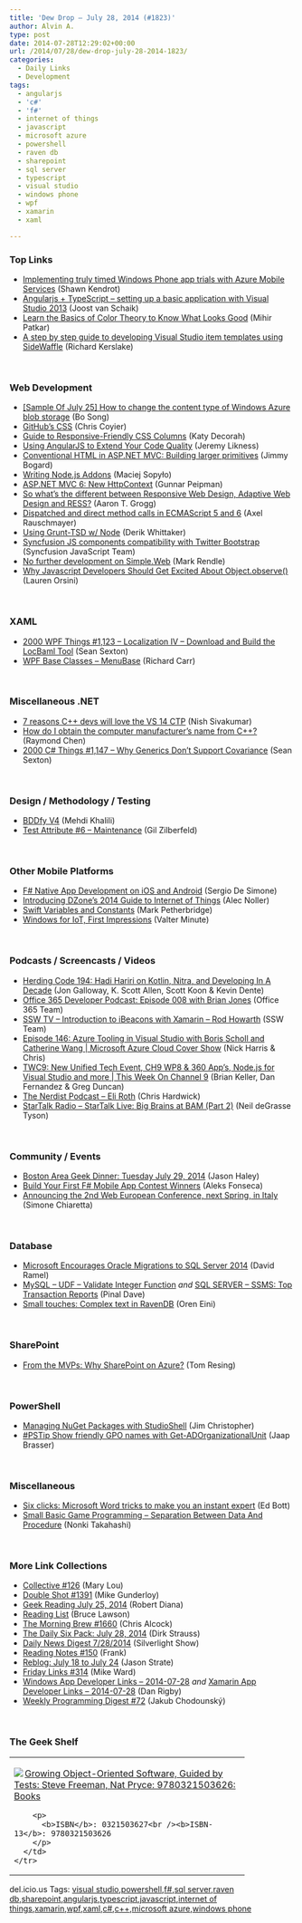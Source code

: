 ```yaml
---
title: 'Dew Drop – July 28, 2014 (#1823)'
author: Alvin A.
type: post
date: 2014-07-28T12:29:02+00:00
url: /2014/07/28/dew-drop-july-28-2014-1823/
categories:
  - Daily Links
  - Development
tags:
  - angularjs
  - 'c#'
  - 'f#'
  - internet of things
  - javascript
  - microsoft azure
  - powershell
  - raven db
  - sharepoint
  - sql server
  - typescript
  - visual studio
  - windows phone
  - wpf
  - xamarin
  - xaml

---
```

### <a name="top"></a>Top Links

  * <a href="http://www.visuallylocated.com/post/2014/07/23/Implementing-truly-timed-Windows-Phone-app-trials-with-Azure-Mobile-Services.aspx" target="_blank">Implementing truly timed Windows Phone app trials with Azure Mobile Services</a> (Shawn Kendrot)
  * <a href="http://feedproxy.google.com/~r/blogspot/dotnetbyexample/~3/jdfBfOktTRo/angularjs-typescript-setting-up-basic.html" target="_blank">Angularjs + TypeScript – setting up a basic application with Visual Studio 2013</a> (Joost van Schaik)
  * <a href="http://lifehacker.com/learn-the-basics-of-color-theory-to-know-what-looks-goo-1608972072" target="_blank">Learn the Basics of Color Theory to Know What Looks Good</a> (Mihir Patkar)
  * <a href="http://blogs.endjin.com/2014/07/a-step-by-step-guide-to-developing-visual-studio-item-templates-using-sidewaffle/" target="_blank">A step by step guide to developing Visual Studio item templates using SideWaffle</a> (Richard Kerslake)

&nbsp;

### <a name="web"></a>Web Development

  * <a href="http://blogs.msdn.com/b/codefx/archive/2014/07/25/sample-of-july-25-how-to-change-the-content-type-of-windows-azure-blob-storage.aspx" target="_blank">[Sample Of July 25] How to change the content type of Windows Azure blob storage</a> (Bo Song)
  * <a href="http://markdotto.com/2014/07/23/githubs-css/" target="_blank">GitHub’s CSS</a> (Chris Coyier)
  * <a href="http://css-tricks.com/guide-responsive-friendly-css-columns/" target="_blank">Guide to Responsive-Friendly CSS Columns</a> (Katy Decorah)
  * <a href="http://feedproxy.google.com/~r/CSharperImage/~3/sEYmA3axuis/using-angularjs-to-extend-your-code.html" target="_blank">Using AngularJS to Extend Your Code Quality</a> (Jeremy Likness)
  * <a href="http://feedproxy.google.com/~r/LosTechies/~3/OPZChYSkfJM/" target="_blank">Conventional HTML in ASP.NET MVC: Building larger primitives</a> (Jimmy Bogard)
  * <a href="http://code.tutsplus.com/tutorials/writing-nodejs-addons--cms-21771" target="_blank">Writing Node.js Addons</a> (Maciej Sopyło)
  * <a href="http://feedproxy.google.com/~r/gunnarpeipman/~3/mlaIaaB7V2A/" target="_blank">ASP.NET MVC 6: New HttpContext</a> (Gunnar Peipman)
  * <a href="http://aarontgrogg.com/blog/2014/07/28/so-whats-the-different-between-responsive-web-design-adaptive-web-design-and-ress/" target="_blank">So what’s the different between Responsive Web Design, Adaptive Web Design and RESS?</a> (Aaron T. Grogg)
  * <a href="http://feedproxy.google.com/~r/2ality/~3/nmgbq7jyg-8/method-calls.html" target="_blank">Dispatched and direct method calls in ECMAScript 5 and 6</a> (Axel Rauschmayer)
  * <a href="http://feedproxy.google.com/~r/CodeBetter/~3/11PWMFWylfE/" target="_blank">Using Grunt-TSD w/ Node</a> (Derik Whittaker)
  * <a href="http://www.syncfusion.com/blogs/post/Syncfusion-JS-components-compatibility-with-Twitter-Bootstrap.aspx" target="_blank">Syncfusion JS components compatibility with Twitter Bootstrap</a> (Syncfusion JavaScript Team)
  * <a href="http://blog.markrendle.net/2014/07/25/no-further-development-on-simple-web/" target="_blank">No further development on Simple.Web</a> (Mark Rendle)
  * <a href="http://readwrite.com/2014/07/24/object-observe-javascript-api-impact" target="_blank">Why Javascript Developers Should Get Excited About Object.observe()</a> (Lauren Orsini)

&nbsp;

### <a name="silverlight"></a>XAML

  * <a href="http://wpf.2000things.com/2014/07/28/1123-localization-iv-download-and-build-the-locbaml-tool/" target="_blank">2000 WPF Things #1,123 – Localization IV – Download and Build the LocBaml Tool</a> (Sean Sexton)
  * <a href="http://feedproxy.google.com/~r/BlackwaspLatestAdditions/~3/LD4JQZdW8nw/RSSLanding.aspx" target="_blank">WPF Base Classes &#8211; MenuBase</a> (Richard Carr)

&nbsp;

### <a name="dotnet"></a>Miscellaneous .NET

  * <a href="http://www.codeproject.com/Articles/800468/reasons-Cplusplus-devs-will-love-the-VS-CTP" target="_blank">7 reasons C++ devs will love the VS 14 CTP</a> (Nish Sivakumar)
  * <a href="http://blogs.msdn.com/b/oldnewthing/archive/2014/07/25/10545065.aspx" target="_blank">How do I obtain the computer manufacturer&#8217;s name from C++?</a> (Raymond Chen)
  * <a href="http://csharp.2000things.com/2014/07/28/1147-why-generics-dont-support-covariance/" target="_blank">2000 C# Things #1,147 – Why Generics Don’t Support Covariance</a> (Sean Sexton)

&nbsp;

### <a name="design"></a>Design / Methodology / Testing

  * <a href="http://www.mehdi-khalili.com/bddfy-v4" target="_blank">BDDfy V4</a> (Mehdi Khalili)
  * <a href="http://feedproxy.google.com/~r/gilzilberfeld/~3/Ap21Aw8b2lo/test-attribute-6-maintenance.html" target="_blank">Test Attribute #6 &#8211; Maintenance</a> (Gil Zilberfeld)

&nbsp;

### <a name="mobile"></a>Other Mobile Platforms

  * <a href="http://www.infoq.com/news/2014/07/fsharp-native-moible-development?utm_campaign=infoq_content&utm_source=infoq&utm_medium=feed&utm_term=global" target="_blank">F# Native App Development on iOS and Android</a> (Sergio De Simone)
  * <a href="http://feeds.dzone.com/~r/zones/books/~3/HklDE-rFC8I/introducing-dzones-2014-guide-1" target="_blank">Introducing DZone&#8217;s 2014 Guide to Internet of Things</a> (Alec Noller)
  * <a href="http://feedproxy.google.com/~r/iosdevblog/~3/YSPmD3He0oQ/" target="_blank">Swift Variables and Constants</a> (Mark Petherbridge)
  * <a href="http://feedproxy.google.com/~r/geekswithblogs/~3/jOI6DzLJEGM/windows-for-iot-first-impressions.aspx" target="_blank">Windows for IoT, First Impressions</a> (Valter Minute)

&nbsp;

### <a name="podcasts"></a>Podcasts / Screencasts / Videos

  * <a href="http://feedproxy.google.com/~r/HerdingCode/~3/TQMrGU5l2L4/" target="_blank">Herding Code 194: Hadi Hariri on Kotlin, Nitra, and Developing In A Decade</a> (Jon Galloway, K. Scott Allen, Scott Koon & Kevin Dente)
  * <a href="http://blogs.office.com/2014/07/25/office-365-developer-podcast-episode-008-with-brian-jones/" target="_blank">Office 365 Developer Podcast: Episode 008 with Brian Jones</a> (Office 365 Team)
  * <a href="http://tv.ssw.com/5467/introduction-to-ibeacons-with-xamarin-rod-howarth" target="_blank">SSW TV &#8211; Introduction to iBeacons with Xamarin – Rod Howarth</a> (SSW Team)
  * <a href="http://channel9.msdn.com/Shows/Cloud+Cover/Episode-146-Azure-Tooling-in-Visual-Studio-with-Boris-Scholl-and-Catherine-Wang" target="_blank">Episode 146: Azure Tooling in Visual Studio with Boris Scholl and Catherine Wang | Microsoft Azure Cloud Cover Show</a> (Nick Harris & Chris)
  * <a href="http://channel9.msdn.com/Shows/This+Week+On+Channel+9/TWC9-New-Unified-Tech-Event-CH9-WP8-360-App-s-Node-js-for-Visual-Studio-and-more" target="_blank">TWC9: New Unified Tech Event, CH9 WP8 & 360 App&#8217;s, Node.js for Visual Studio and more | This Week On Channel 9</a> (Brian Keller, Dan Fernandez & Greg Duncan)
  * <a href="http://nerdist.libsyn.com/eli-roth" target="_blank">The Nerdist Podcast &#8211; Eli Roth</a> (Chris Hardwick)
  * <a href="https://soundcloud.com/startalk/startalk-live-big-brains-at-bam-part-2" target="_blank">StarTalk Radio &#8211; StarTalk Live: Big Brains at BAM (Part 2)</a> (Neil deGrasse Tyson)

&nbsp;

### <a name="events"></a>Community / Events

  * <a href="http://jasonhaley.com/blog/post/2014/07/25/Boston-Area-Geek-Dinner-Tuesday-July-29-2014.aspx" target="_blank">Boston Area Geek Dinner: Tuesday July 29, 2014</a> (Jason Haley)
  * <a href="http://blog.xamarin.com/build-your-first-f-mobile-app-contest-winners/" target="_blank">Build Your First F# Mobile App Contest Winners</a> (Aleks Fonseca)
  * <a href="http://feedproxy.google.com/~r/Codeclimber/~3/aOQOyAL5AN0/Announcing-the-2nd-Web-European-Conference-next-Spring-in-Italy.aspx" target="_blank">Announcing the 2nd Web European Conference, next Spring, in Italy</a> (Simone Chiaretta)

&nbsp;

### <a name="sql"></a>Database

  * <a href="http://visualstudiomagazine.com/blogs/data-driver/2014/07/sql-server-migration-tool.aspx" target="_blank">Microsoft Encourages Oracle Migrations to SQL Server 2014</a> (David Ramel)
  * <a href="http://blog.sqlauthority.com/2014/07/26/mysql-udf-validate-integer-function/" target="_blank">MySQL – UDF – Validate Integer Function</a> _and_ <a href="http://blog.sqlauthority.com/2014/07/28/sql-server-ssms-top-transaction-reports/" target="_blank">SQL SERVER – SSMS: Top Transaction Reports</a> (Pinal Dave)
  * <a href="http://feedproxy.google.com/~r/AyendeRahien/~3/S2lqEqynBgU/small-touches-complex-text-in-ravendb" target="_blank">Small touches: Complex text in RavenDB</a> (Oren Eini)

&nbsp;

### <a name="sp"></a>SharePoint

  * <a href="http://blogs.msdn.com/b/microsoft_press/archive/2014/07/28/from-the-mvps-why-sharepoint-on-azure.aspx" target="_blank">From the MVPs: Why SharePoint on Azure?</a> (Tom Resing)

&nbsp;

### <a name="ps"></a>PowerShell

  * <a href="http://www.beefycode.com/post/Managing-NuGet-Packages-with-StudioShell.aspx" target="_blank">Managing NuGet Packages with StudioShell</a> (Jim Christopher)
  * <a href="http://www.powershellmagazine.com/2014/07/25/pstip-show-friendly-gpo-names-with-get-adorganizationalunit/" target="_blank">#PSTip Show friendly GPO names with Get-ADOrganizationalUnit</a> (Jaap Brasser)

&nbsp;

### <a name="misc"></a>Miscellaneous

  * <a href="http://feedproxy.google.com/~r/zdnet/Bott/~3/W9xyZXhbzE8/" target="_blank">Six clicks: Microsoft Word tricks to make you an instant expert</a> (Ed Bott)
  * <a href="http://blogs.msdn.com/b/smallbasic/archive/2014/07/28/small-basic-game-programming-separation-between-data-and-procedure.aspx" target="_blank">Small Basic Game Programming &#8211; Separation Between Data And Procedure</a> (Nonki Takahashi)

&nbsp;

### <a name="links"></a>More Link Collections

  * <a href="http://feedproxy.google.com/~r/tympanus/~3/wIjUOgBgSd4/" target="_blank">Collective #126</a> (Mary Lou)
  * <a href="http://afreshcup.com/home/2014/7/25/double-shot-1391.html" target="_blank">Double Shot #1391</a> (Mike Gunderloy)
  * <a href="http://feeds.regulargeek.com/~r/RegularGeek/~3/_0CuYwc8tzU/" target="_blank">Geek Reading July 25, 2014</a> (Robert Diana)
  * <a href="http://www.brucelawson.co.uk/2014/reading-list-84/" target="_blank">Reading List</a> (Bruce Lawson)
  * <a href="http://feedproxy.google.com/~r/ReflectivePerspective/~3/tg_QpQcM9CA/" target="_blank">The Morning Brew #1660</a> (Chris Alcock)
  * <a href="http://feeds.feedblitz.com/~/70336190/0/dirkstrauss~The-Daily-Six-Pack-July" target="_blank">The Daily Six Pack: July 28, 2014</a> (Dirk Strauss)
  * <a href="http://feedproxy.google.com/~r/silverlightshow/~3/yzbHme2b6WE/Daily-News-Digest-7-28-2014.aspx" target="_blank">Daily News Digest 7/28/2014</a> (Silverlight Show)
  * <a href="http://www.frankysnotes.com/2014/07/reading-notes-150.html" target="_blank">Reading Notes #150</a> (Frank)
  * <a href="http://www.sqlservercentral.com/blogs/stratesql/2014/07/25/reblog-july-18-to-july-24/" target="_blank">Reblog: July 18 to July 24</a> (Jason Strate)
  * <a href="http://mike-ward.net/blog/post/00938/friday-links-314" target="_blank">Friday Links #314</a> (Mike Ward)
  * <a href="http://windowsappdev.com/2014/07/windows-app-developer-links-2014-07-28/" target="_blank">Windows App Developer Links &#8211; 2014-07-28</a> _and_ <a href="http://xamarinappdev.com/2014/07/xamarin-app-developer-links-2014-07-28/" target="_blank">Xamarin App Developer Links &#8211; 2014-07-28</a> (Dan Rigby)
  * <a href="http://chodounsky.net/2014/07/28/weekly-programming-digest-72/" target="_blank">Weekly Programming Digest #72</a> (Jakub Chodounský)

&nbsp;

### <a name="shelf"></a>The Geek Shelf

<div id="scid:7dc1bd33-94bd-46fd-a20b-0131235bcd47:d7a657ca-5b94-498c-bbb3-ad29460327f4" class="wlWriterEditableSmartContent" style="float: none; padding-bottom: 0px; padding-top: 0px; padding-left: 0px; margin: 0px; display: inline; padding-right: 0px">
  <table cellspacing="0" cellpadding="2" width="400" border="0" unselectable="on">
    <tr>
      <td valign="top" width="400">
        <p>
          <a title="Growing Object-Oriented Software, Guided by Tests: Steve Freeman, Nat Pryce: 9780321503626: Books" href="http://www.amazon.com/exec/obidos/ASIN/0321503627/alvinashcraft-20"><img data-recalc-dims="1" decoding="async" src="https://i0.wp.com/images.amazon.com/images/P/0321503627.01.MZZZZZZZ.jpg?w=660" border="0" align="left" style="float:left" />Growing Object-Oriented Software, Guided by Tests: Steve Freeman, Nat Pryce: 9780321503626: Books</a>
        </p>
        
        <p>
          <b>ISBN</b>: 0321503627<br /><b>ISBN-13</b>: 9780321503626
        </p>
      </td>
    </tr>
  </table>
</div>

<div id="scid:0767317B-992E-4b12-91E0-4F059A8CECA8:fc3a9526-4736-4914-97b3-db8ee5acd789" class="wlWriterEditableSmartContent" style="float: none; padding-bottom: 0px; padding-top: 0px; padding-left: 0px; margin: 0px; display: inline; padding-right: 0px">
  del.icio.us Tags: <a href="http://del.icio.us/popular/visual+studio" rel="tag">visual studio</a>,<a href="http://del.icio.us/popular/powershell" rel="tag">powershell</a>,<a href="http://del.icio.us/popular/f%23" rel="tag">f#</a>,<a href="http://del.icio.us/popular/sql+server" rel="tag">sql server</a>,<a href="http://del.icio.us/popular/raven+db" rel="tag">raven db</a>,<a href="http://del.icio.us/popular/sharepoint" rel="tag">sharepoint</a>,<a href="http://del.icio.us/popular/angularjs" rel="tag">angularjs</a>,<a href="http://del.icio.us/popular/typescript" rel="tag">typescript</a>,<a href="http://del.icio.us/popular/javascript" rel="tag">javascript</a>,<a href="http://del.icio.us/popular/internet+of+things" rel="tag">internet of things</a>,<a href="http://del.icio.us/popular/xamarin" rel="tag">xamarin</a>,<a href="http://del.icio.us/popular/wpf" rel="tag">wpf</a>,<a href="http://del.icio.us/popular/xaml" rel="tag">xaml</a>,<a href="http://del.icio.us/popular/c%23" rel="tag">c#</a>,<a href="http://del.icio.us/popular/c%2b%2b" rel="tag">c++</a>,<a href="http://del.icio.us/popular/microsoft+azure" rel="tag">microsoft azure</a>,<a href="http://del.icio.us/popular/windows+phone" rel="tag">windows phone</a>
</div>